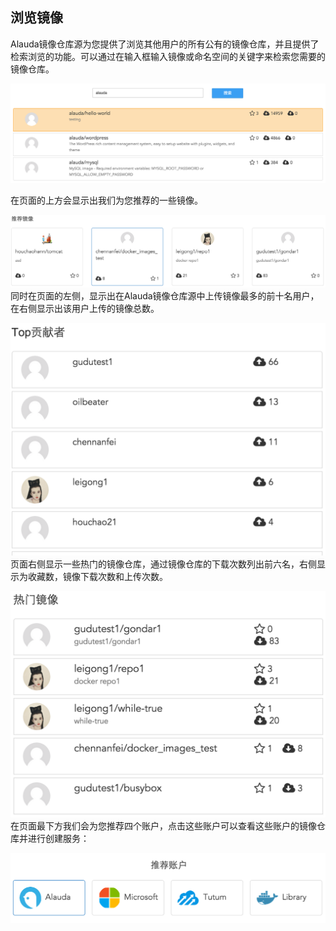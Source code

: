 ## 浏览镜像
Alauda镜像仓库源为您提供了浏览其他用户的所有公有的镜像仓库，并且提供了检索浏览的功能。可以通过在输入框输入镜像或命名空间的关键字来检索您需要的镜像仓库。

![](../images/feature/browser/images-1.png)

在页面的上方会显示出我们为您推荐的一些镜像。

![](../images/feature/browser/images-2.png)
同时在页面的左侧，显示出在Alauda镜像仓库源中上传镜像最多的前十名用户，在右侧显示出该用户上传的镜像总数。

![](../images/feature/browser/images-3.png)
页面右侧显示一些热门的镜像仓库，通过镜像仓库的下载次数列出前六名，右侧显示为收藏数，镜像下载次数和上传次数。

![](../images/feature/browser/images-4.png)
在页面最下方我们会为您推荐四个账户，点击这些账户可以查看这些账户的镜像仓库并进行创建服务：

![](../images/feature/browser/images-5.png)
